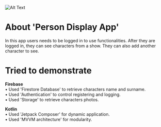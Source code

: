 ![Alt Text](https://media.giphy.com/media/tTie2Wro1lsWi1SfKQ/giphy.gif)

# About 'Person Display App'
In this app users needs to be logged in to use functionalities. After they are logged in, they can see characters from a show. They can also add another character
to see.

# Tried to demonstrate
**Firebase** <br />
• Used 'Firestore Database' to retrieve characters name and surname. <br />
• Used 'Authentication' to control registering and logging. <br />
• Used 'Storage' to retrieve characters photos. <br />

**Kotlin** <br />
• Used 'Jetpack Composer' for dynamic application. <br />
• Used 'MVVM architecture' for modularity. <br />
